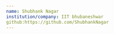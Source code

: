 ```yaml
---
name: Shubhank Nagar
institution/company: IIT bhubaneshwar
github:https://github.com/ShubhankNagar
---
```

